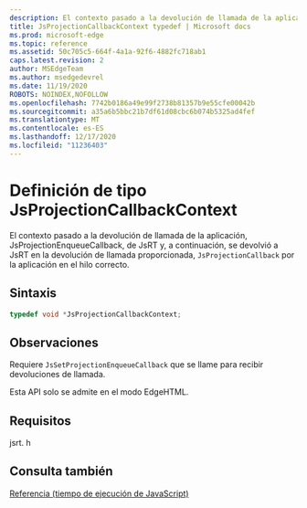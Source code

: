 ```yaml
---
description: El contexto pasado a la devolución de llamada de la aplicación, JsProjectionEnqueueCallback, de JsRT y, a continuación, se devolvió a JsRT en la devolución de llamada proporcionada, `JsProjectionCallback` por la aplicación en el hilo correcto.
title: JsProjectionCallbackContext typedef | Microsoft docs
ms.prod: microsoft-edge
ms.topic: reference
ms.assetid: 50c705c5-664f-4a1a-92f6-4882fc718ab1
caps.latest.revision: 2
author: MSEdgeTeam
ms.author: msedgedevrel
ms.date: 11/19/2020
ROBOTS: NOINDEX,NOFOLLOW
ms.openlocfilehash: 7742b0186a49e99f2738b81357b9e55cfe00042b
ms.sourcegitcommit: a35a6b5bbc21b7df61d08cbc6b074b5325ad4fef
ms.translationtype: MT
ms.contentlocale: es-ES
ms.lasthandoff: 12/17/2020
ms.locfileid: "11236403"
---
```

# Definición de tipo JsProjectionCallbackContext

El contexto pasado a la devolución de llamada de la aplicación, JsProjectionEnqueueCallback, de JsRT y, a continuación, se devolvió a JsRT en la devolución de llamada proporcionada, `JsProjectionCallback` por la aplicación en el hilo correcto.  
  
## Sintaxis  
  
```cpp  
typedef void *JsProjectionCallbackContext;  
```  
  
## Observaciones  
 Requiere `JsSetProjectionEnqueueCallback` que se llame para recibir devoluciones de llamada.  
  
 Esta API solo se admite en el modo EdgeHTML.  
  
## Requisitos  
 jsrt. h  
  
## Consulta también  
 [Referencia (tiempo de ejecución de JavaScript)](../chakra-hosting/reference-javascript-runtime.md)
